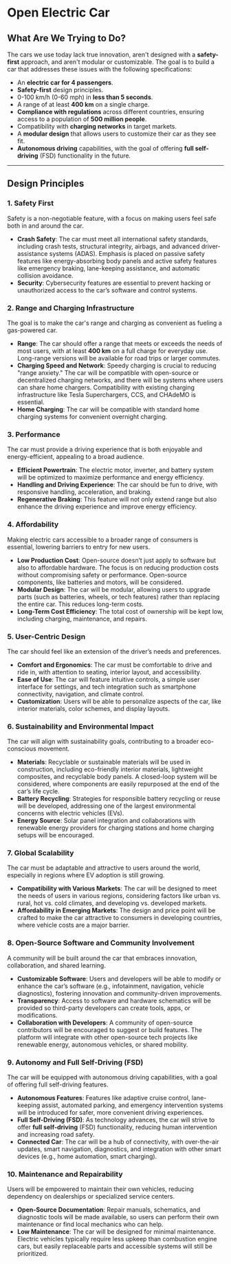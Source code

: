 # Open Electric Car

## What Are We Trying to Do?

The cars we use today lack true innovation, aren't designed with a **safety-first** approach, and aren't modular or customizable. The goal is to build a car that addresses these issues with the following specifications:

- An **electric car for 4 passengers**.
- **Safety-first** design principles.
- 0-100 km/h (0-60 mph) in **less than 5 seconds**.
- A range of at least **400 km** on a single charge.
- **Compliance with regulations** across different countries, ensuring access to a population of **500 million people**.
- Compatibility with **charging networks** in target markets.
- A **modular design** that allows users to customize their car as they see fit.
- **Autonomous driving** capabilities, with the goal of offering **full self-driving** (FSD) functionality in the future.

---

## Design Principles

### 1. **Safety First**
Safety is a non-negotiable feature, with a focus on making users feel safe both in and around the car.

- **Crash Safety**: The car must meet all international safety standards, including crash tests, structural integrity, airbags, and advanced driver-assistance systems (ADAS). Emphasis is placed on passive safety features like energy-absorbing body panels and active safety features like emergency braking, lane-keeping assistance, and automatic collision avoidance.
- **Security**: Cybersecurity features are essential to prevent hacking or unauthorized access to the car’s software and control systems.

### 2. **Range and Charging Infrastructure**
The goal is to make the car's range and charging as convenient as fueling a gas-powered car.

- **Range**: The car should offer a range that meets or exceeds the needs of most users, with at least **400 km** on a full charge for everyday use. Long-range versions will be available for road trips or larger commutes.
- **Charging Speed and Network**: Speedy charging is crucial to reducing "range anxiety." The car will be compatible with open-source or decentralized charging networks, and there will be systems where users can share home chargers. Compatibility with existing charging infrastructure like Tesla Superchargers, CCS, and CHAdeMO is essential.
- **Home Charging**: The car will be compatible with standard home charging systems for convenient overnight charging.

### 3. **Performance**
The car must provide a driving experience that is both enjoyable and energy-efficient, appealing to a broad audience.

- **Efficient Powertrain**: The electric motor, inverter, and battery system will be optimized to maximize performance and energy efficiency.
- **Handling and Driving Experience**: The car should be fun to drive, with responsive handling, acceleration, and braking.
- **Regenerative Braking**: This feature will not only extend range but also enhance the driving experience and improve energy efficiency.

### 4. **Affordability**
Making electric cars accessible to a broader range of consumers is essential, lowering barriers to entry for new users.

- **Low Production Cost**: Open-source doesn’t just apply to software but also to affordable hardware. The focus is on reducing production costs without compromising safety or performance. Open-source components, like batteries and motors, will be considered.
- **Modular Design**: The car will be modular, allowing users to upgrade parts (such as batteries, wheels, or tech features) rather than replacing the entire car. This reduces long-term costs.
- **Long-Term Cost Efficiency**: The total cost of ownership will be kept low, including charging, maintenance, and repairs.

### 5. **User-Centric Design**
The car should feel like an extension of the driver’s needs and preferences.

- **Comfort and Ergonomics**: The car must be comfortable to drive and ride in, with attention to seating, interior layout, and accessibility.
- **Ease of Use**: The car will feature intuitive controls, a simple user interface for settings, and tech integration such as smartphone connectivity, navigation, and climate control.
- **Customization**: Users will be able to personalize aspects of the car, like interior materials, color schemes, and display layouts.

### 6. **Sustainability and Environmental Impact**
The car will align with sustainability goals, contributing to a broader eco-conscious movement.

- **Materials**: Recyclable or sustainable materials will be used in construction, including eco-friendly interior materials, lightweight composites, and recyclable body panels. A closed-loop system will be considered, where components are easily repurposed at the end of the car’s life cycle.
- **Battery Recycling**: Strategies for responsible battery recycling or reuse will be developed, addressing one of the largest environmental concerns with electric vehicles (EVs).
- **Energy Source**: Solar panel integration and collaborations with renewable energy providers for charging stations and home charging setups will be encouraged.

### 7. **Global Scalability**
The car must be adaptable and attractive to users around the world, especially in regions where EV adoption is still growing.

- **Compatibility with Various Markets**: The car will be designed to meet the needs of users in various regions, considering factors like urban vs. rural, hot vs. cold climates, and developing vs. developed markets.
- **Affordability in Emerging Markets**: The design and price point will be crafted to make the car attractive to consumers in developing countries, where vehicle costs are a major barrier.

### 8. **Open-Source Software and Community Involvement**
A community will be built around the car that embraces innovation, collaboration, and shared learning.

- **Customizable Software**: Users and developers will be able to modify or enhance the car’s software (e.g., infotainment, navigation, vehicle diagnostics), fostering innovation and community-driven improvements.
- **Transparency**: Access to software and hardware schematics will be provided so third-party developers can create tools, apps, or modifications.
- **Collaboration with Developers**: A community of open-source contributors will be encouraged to suggest or build features. The platform will integrate with other open-source tech projects like renewable energy, autonomous vehicles, or shared mobility.

### 9. **Autonomy and Full Self-Driving (FSD)**
The car will be equipped with autonomous driving capabilities, with a goal of offering full self-driving features.

- **Autonomous Features**: Features like adaptive cruise control, lane-keeping assist, automated parking, and emergency intervention systems will be introduced for safer, more convenient driving experiences.
- **Full Self-Driving (FSD)**: As technology advances, the car will strive to offer **full self-driving** (FSD) functionality, reducing human intervention and increasing road safety.
- **Connected Car**: The car will be a hub of connectivity, with over-the-air updates, smart navigation, diagnostics, and integration with other smart devices (e.g., home automation, smart charging).

### 10. **Maintenance and Repairability**
Users will be empowered to maintain their own vehicles, reducing dependency on dealerships or specialized service centers.

- **Open-Source Documentation**: Repair manuals, schematics, and diagnostic tools will be made available, so users can perform their own maintenance or find local mechanics who can help.
- **Low Maintenance**: The car will be designed for minimal maintenance. Electric vehicles typically require less upkeep than combustion engine cars, but easily replaceable parts and accessible systems will still be prioritized.
